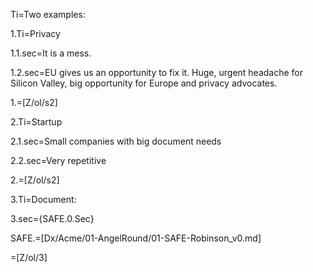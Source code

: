 Ti=Two examples:

1.Ti=Privacy

1.1.sec=It is a mess.

1.2.sec=EU gives us an opportunity to fix it.  Huge, urgent headache for Silicon Valley, big opportunity for Europe and privacy advocates.

1.=[Z/ol/s2]

2.Ti=Startup

2.1.sec=Small companies with big document needs

2.2.sec=Very repetitive

2.=[Z/ol/s2]

3.Ti=Document:

3.sec={SAFE.0.Sec}

SAFE.=[Dx/Acme/01-AngelRound/01-SAFE-Robinson_v0.md]

=[Z/ol/3]